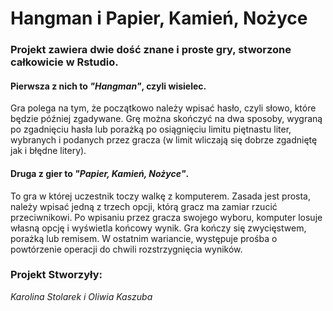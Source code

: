 #  Hangman i Papier, Kamień, Nożyce
### Projekt zawiera dwie dość znane i proste gry, stworzone całkowicie w Rstudio. 

#### Pierwsza z nich to *"Hangman"*, czyli wisielec. 
Gra polega na tym, że początkowo należy wpisać hasło, czyli słowo, które 
będzie później zgadywane. Grę można skończyć na dwa sposoby, wygraną po zgadnięciu hasła lub porażką po osiągnięciu limitu piętnastu liter, wybranych i podanych przez gracza (w limit wliczają się dobrze zgadniętę jak i błędne litery). 

#### Druga z gier to *"Papier, Kamień, Nożyce"*. 
To gra w której uczestnik toczy walkę z komputerem. Zasada jest prosta, należy wpisać jedną z trzech opcji, którą gracz ma zamiar rzucić przeciwnikowi. Po wpisaniu przez gracza swojego wyboru, komputer losuje własną opcję i wyświetla końcowy wynik. Gra kończy się zwycięstwem, porażką lub remisem. W ostatnim wariancie, występuje prośba o powtórzenie operacji do chwili rozstrzygnięcia wyników. 

###  Projekt Stworzyły:
*Karolina Stolarek i Oliwia Kaszuba*
